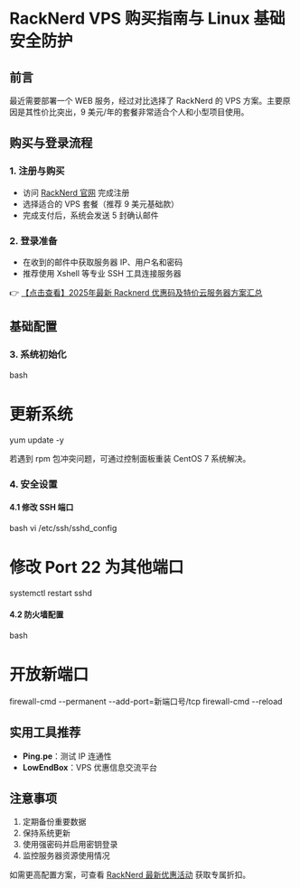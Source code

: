 # RackNerd VPS 购买指南与 Linux 基础安全防护

## 前言

最近需要部署一个 WEB 服务，经过对比选择了 RackNerd 的 VPS 方案。主要原因是其性价比突出，9 美元/年的套餐非常适合个人和小型项目使用。

## 购买与登录流程

### 1. 注册与购买
- 访问 [RackNerd 官网](https://bit.ly/Rack_Nerd) 完成注册
- 选择适合的 VPS 套餐（推荐 9 美元基础款）
- 完成支付后，系统会发送 5 封确认邮件

### 2. 登录准备
- 在收到的邮件中获取服务器 IP、用户名和密码
- 推荐使用 Xshell 等专业 SSH 工具连接服务器

👉 [【点击查看】2025年最新 Racknerd 优惠码及特价云服务器方案汇总](https://bit.ly/Rack_Nerd)

## 基础配置

### 3. 系统初始化
bash
# 更新系统
yum update -y

若遇到 rpm 包冲突问题，可通过控制面板重装 CentOS 7 系统解决。

### 4. 安全设置
#### 4.1 修改 SSH 端口
bash
vi /etc/ssh/sshd_config
# 修改 Port 22 为其他端口
systemctl restart sshd

#### 4.2 防火墙配置
bash
# 开放新端口
firewall-cmd --permanent --add-port=新端口号/tcp
firewall-cmd --reload

## 实用工具推荐
- **Ping.pe**：测试 IP 连通性
- **LowEndBox**：VPS 优惠信息交流平台

## 注意事项
1. 定期备份重要数据
2. 保持系统更新
3. 使用强密码并启用密钥登录
4. 监控服务器资源使用情况

如需更高配置方案，可查看 [RackNerd 最新优惠活动](https://bit.ly/Rack_Nerd) 获取专属折扣。